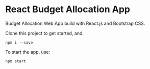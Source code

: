 # **React Budget Allocation App**

Budget Allocation Web App build with React.js and Bootstrap CSS.

Clone this project to get started, and:

```
npm i --save
```

To start the app, use:

```
npm start
```
